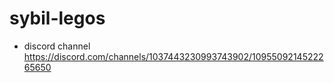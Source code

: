 # sybil-legos

- discord channel https://discord.com/channels/1037443230993743902/1095509214522265650
